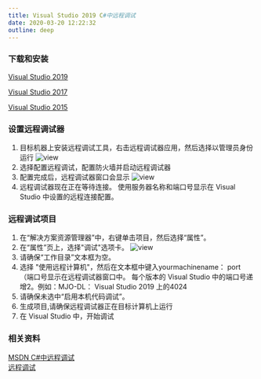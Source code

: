 ```yaml
---
title: Visual Studio 2019 C#中远程调试
date: 2020-03-20 12:22:32
outline: deep
---
```



### 下载和安装

[Visual Studio 2019](https://visualstudio.microsoft.com/downloads#remote-tools-for-visual-studio-2019)

[Visual Studio 2017](https://my.visualstudio.com/Downloads?q=remote%20tools%20visual%20studio%202017)

[Visual Studio 2015](https://my.visualstudio.com/Downloads?q=remote%20tools%20visual%20studio%202015)

### 设置远程调试器

1. 目标机器上安装远程调试工具，右击远程调试器应用，然后选择以管理员身份运行
  ![view](https://docs.microsoft.com/zh-cn/visualstudio/debugger/media/remotedebuggerconfwizardpage.png?view=vs-2019)
1. 选择配置远程调试，配置防火墙并启动远程调试器
1. 配置完成后，远程调试器窗口会显示
  ![view](https://docs.microsoft.com/zh-cn/visualstudio/debugger/media/remotedebuggerwindow.png?view=vs-2019)
1. 远程调试器现在正在等待连接。 使用服务器名称和端口号显示在 Visual Studio 中设置的远程连接配置。

### 远程调试项目

1. 在“解决方案资源管理器”中，右键单击项目，然后选择“属性”。
2. 在“属性”页上，选择"调试"选项卡。
    ![view](https://docs.microsoft.com/zh-cn/visualstudio/debugger/media/remotedebuggercsharp.png?view=vs-2019)
3. 请确保“工作目录”文本框为空。
4. 选择 "使用远程计算机"，然后在文本框中键入yourmachinename： port （端口号显示在远程调试器窗口中。 每个版本的 Visual Studio 中的端口号递增2。例如：MJO-DL： Visual Studio 2019 上的4024
5. 请确保未选中“启用本机代码调试”。
6. 生成项目,请确保远程调试器正在目标计算机上运行
7. 在 Visual Studio 中，开始调试

### 相关资料

[MSDN C#中远程调试](https://docs.microsoft.com/zh-cn/visualstudio/debugger/remote-debugging-csharp?view=vs-2019)  
[远程调试](https://zhuanlan.zhihu.com/p/29183052)
